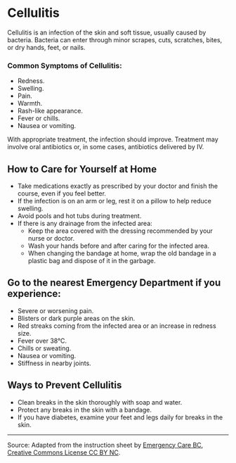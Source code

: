 # Cellulitis

Cellulitis is an infection of the skin and soft tissue, usually caused by bacteria. Bacteria can enter through minor scrapes, cuts, scratches, bites, or dry hands, feet, or nails.

### Common Symptoms of Cellulitis:
- Redness.
- Swelling.
- Pain.
- Warmth.
- Rash-like appearance.
- Fever or chills.
- Nausea or vomiting.

With appropriate treatment, the infection should improve. Treatment may involve oral antibiotics or, in some cases, antibiotics delivered by IV.

## How to Care for Yourself at Home

- Take medications exactly as prescribed by your doctor and finish the course, even if you feel better.
- If the infection is on an arm or leg, rest it on a pillow to help reduce swelling.
- Avoid pools and hot tubs during treatment.
- If there is any drainage from the infected area:
  - Keep the area covered with the dressing recommended by your nurse or doctor.
  - Wash your hands before and after caring for the infected area.
  - When changing the bandage at home, wrap the old bandage in a plastic bag and dispose of it in the garbage.

## Go to the nearest Emergency Department if you experience:

- Severe or worsening pain.
- Blisters or dark purple areas on the skin.
- Red streaks coming from the infected area or an increase in redness size.
- Fever over 38°C.
- Chills or sweating.
- Nausea or vomiting.
- Stiffness in nearby joints.

## Ways to Prevent Cellulitis

- Clean breaks in the skin thoroughly with soap and water.
- Protect any breaks in the skin with a bandage.
- If you have diabetes, examine your feet and legs daily for breaks in the skin.

---

Source: Adapted from the instruction sheet by [Emergency Care BC](http://www.healthlinkbc.ca/), [Creative Commons License CC BY NC](https://creativecommons.org/licenses/by-nc/4.0/deed.en).
